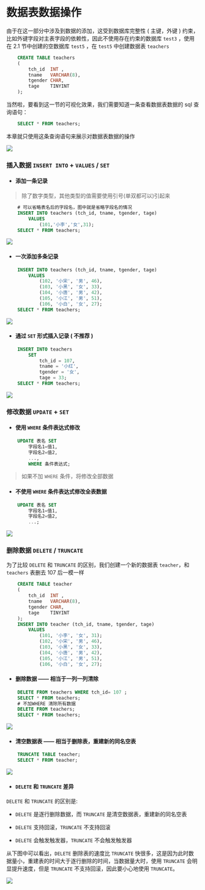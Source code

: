 # 数据表数据操作

由于在这一部分中涉及到数据的添加，这受到数据库完整性 ( 主键，外键 ) 约束，比如外键字段对主表字段的依赖性，因此不使用存在约束的数据库 `test3` ，使用在 2.1 节中创建的空数据库 `test5` ，在 `test5` 中创建数据表 `teachers`

```sql
    CREATE TABLE teachers
    (
        tch_id  INT ,
        tname   VARCHAR(8),
        tgender CHAR,
        tage    TINYINT
    );
```

当然啦，要看到这一节的可视化效果，我们需要知道一条查看数据表数据的 sql 查询语句：

```sql
    SELECT * FROM teachers;
```

本章就只使用这条查询语句来展示对数据表数据的操作

![ ](img/2-3-1.jpg)

### 插入数据 `INSERT INTO` + `VALUES` / `SET`

+ #### 添加一条记录

>除了数字类型，其他类型的值需要使用引号(单双都可以)引起来

```sql
    # 可以省略表名后的字段名，图中就是省略字段名的情况
    INSERT INTO teachers (tch_id, tname, tgender, tage)
        VALUES
            (101,'小李','女',31);
    SELECT * FROM teachers;
```

![ ](img/2-3-2.jpg)

+ #### 一次添加多条记录

```sql
    INSERT INTO teachers (tch_id, tname, tgender, tage)
        VALUES
            (102, '小宋', '男', 46),
            (103, '小黑', '女', 33),
            (104, '小唐', '男', 42),
            (105, '小江', '男', 51),
            (106, '小白', '女', 27);
    SELECT * FROM teachers;
```

![ ](img/2-3-3.jpg)

+ #### 通过 `SET` 形式插入记录 ( 不推荐 )

```sql
    INSERT INTO teachers
        SET
            tch_id = 107,
            tname = '小红',
            tgender = '女',
            tage = 33;
    SELECT * FROM teachers;
```

![ ](img/2-3-4.jpg)

### 修改数据 `UPDATE` + `SET`

+ #### 使用 `WHERE` 条件表达式修改

```sql
    UPDATE 表名 SET 
        字段名1=值1,
        字段名2=值2,
        ...,
        WHERE 条件表达式;
```

> 如果不加 `WHERE` 条件，将修改全部数据

+ #### 不使用 `WHERE` 条件表达式修改全表数据

```sql
    UPDATE 表名 SET 
        字段名1=值1,
        字段名2=值2,
        ...;
```

![ ](img/2-3-5.jpg)

### 删除数据  `DELETE` / `TRUNCATE`

为了比较 `DELETE` 和 `TRUNCATE` 的区别，我们创建一个新的数据表 `teacher`，和 `teachers` 表删去 107 后一模一样

```sql
    CREATE TABLE teacher
    (
        tch_id  INT ,
        tname   VARCHAR(8),
        tgender CHAR,
        tage    TINYINT
    );
    INSERT INTO teacher (tch_id, tname, tgender, tage)
        VALUES
            (101, '小李', '女', 31);
            (102, '小宋', '男', 46),
            (103, '小黑', '女', 33),
            (104, '小唐', '男', 42),
            (105, '小江', '男', 51),
            (106, '小白', '女', 27);
```

+ #### 删除数据 —— 相当于一列一列清除

```sql
    DELETE FROM teachers WHERE tch_id= 107 ;
    SELECT * FROM teachers;
    # 不加WHERE 清除所有数据
    DELETE FROM teachers;
    SELECT * FROM teachers;
```

![ ](img/2-3-6.jpg)

+ #### 清空数据表 —— 相当于删除表，重建新的同名空表

```sql
    TRUNCATE TABLE teacher;
    SELECT * FROM teacher;
```

![ ](img/2-3-7.jpg)

+ #### **`DELETE` 和 `TRUNCATE` 差异**

`DELETE` 和 `TRUNCATE` 的区别是:

+ `DELETE` 是逐行删除数据，而 `TRUNCATE` 是清空数据表，重建新的同名空表

+ `DELETE` 支持回滚，`TRUNCATE` 不支持回滚

+ `DELETE` 会触发触发器，`TRUNCATE` 不会触发触发器

从下图中可以看出，`DELETE` 删除表的速度比 `TRUNCATE` 快很多，这是因为此时数据量小，重建表的时间大于逐行删除的时间，当数据量大时，使用 `TRUNCATE` 会明显提升速度，但是 `TRUNCATE` 不支持回滚，因此要小心地使用 `TRUNCATE`。

![ ](img/2-3-8.jpg)

